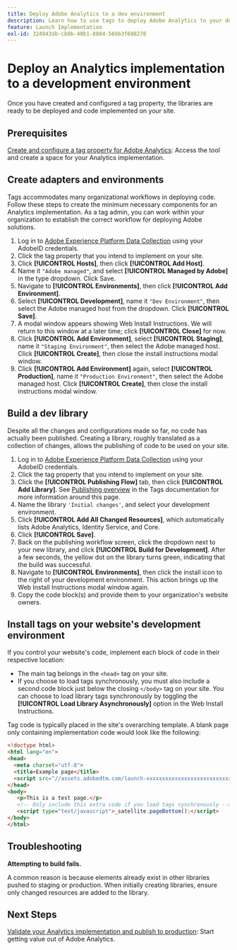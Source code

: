 ```yaml
---
title: Deploy Adobe Analytics to a dev environment
description: Learn how to use tags to deploy Adobe Analytics to your development environment.
feature: Launch Implementation
exl-id: 324943db-cb0b-40b1-8884-56bb3f608278
---
```

# Deploy an Analytics implementation to a development environment

Once you have created and configured a tag property, the libraries are ready to be deployed and code implemented on your site.

## Prerequisites

[Create and configure a tag property for Adobe Analytics](create-analytics-property.md): Access the tool and create a space for your Analytics implementation.

## Create adapters and environments

Tags accommodates many organizational workflows in deploying code. Follow these steps to create the minimum necessary components for an Analytics implementation. As a tag admin, you can work within your organization to establish the correct workflow for deploying Adobe solutions.

1. Log in to [Adobe Experience Platform Data Collection](https://experience.adobe.com/data-collection) using your AdobeID credentials.
2. Click the tag property that you intend to implement on your site.
3. Click **[!UICONTROL Hosts]**, then click **[!UICONTROL Add Host]**.
4. Name it `"Adobe managed"`, and select **[!UICONTROL Managed by Adobe]** in the type dropdown. Click Save.
5. Navigate to **[!UICONTROL Environments]**, then click **[!UICONTROL Add Environment]**.
6. Select **[!UICONTROL Development]**, name it `"Dev Environment"`, then select the Adobe managed host from the dropdown. Click **[!UICONTROL Save]**.
7. A modal window appears showing Web Install Instructions. We will return to this window at a later time; click **[!UICONTROL Close]** for now.
8. Click **[!UICONTROL Add Environment]**, select **[!UICONTROL Staging]**, name it `"Staging Environment"`, then select the Adobe managed host. Click **[!UICONTROL Create]**, then close the install instructions modal window.
9. Click **[!UICONTROL Add Environment]** again, select **[!UICONTROL Production]**, name it `"Production Environment"`, then select the Adobe managed host. Click **[!UICONTROL Create]**, then close the install instructions modal window.

## Build a dev library

Despite all the changes and configurations made so far, no code has actually been published. Creating a library, roughly translated as a collection of changes, allows the publishing of code to be used on your site.

1. Log in to [Adobe Experience Platform Data Collection](https://experience.adobe.com/data-collection) using your AdobeID credentials.
2. Click the tag property that you intend to implement on your site.
3. Click the **[!UICONTROL Publishing Flow]** tab, then click **[!UICONTROL Add Library]**. See [Publishing overview](https://experienceleague.adobe.com/docs/experience-platform/tags/publish/overview.html) in the Tags documentation for more information around this page.
4. Name the library `'Initial changes'`, and select your development environment.
5. Click **[!UICONTROL Add All Changed Resources]**, which automatically lists Adobe Analytics, Identity Service, and Core.
6. Click **[!UICONTROL Save]**.
7. Back on the publishing workflow screen, click the dropdown next to your new library, and click **[!UICONTROL Build for Development]**. After a few seconds, the yellow dot on the library turns green, indicating that the build was successful.
8. Navigate to **[!UICONTROL Environments]**, then click the install icon to the right of your development environment. This action brings up the Web Install Instructions modal window again.
9. Copy the code block(s) and provide them to your organization's website owners.

## Install tags on your website's development environment

If you control your website's code, implement each block of code in their respective location:

* The main tag belongs in the `<head>` tag on your site.
* If you choose to load tags synchronously, you must also include a second code block just below the closing `</body>` tag on your site. You can choose to load library tags synchronously by toggling the **[!UICONTROL Load Library Asynchronously]** option in the Web Install Instructions.

Tag code is typically placed in the site's overarching template. A blank page only containing implementation code would look like the following:

```html
<!doctype html>
<html lang="en">
<head>
  <meta charset="utf-8">
  <title>Example page</title>
  <script src="//assets.adobedtm.com/launch-xxxxxxxxxxxxxxxxxxxxxxxxxxxxxxxxxx-development.min.js"></script>
</head>
<body>
   <p>This is a test page.</p>
   <!-- Only include this extra code if you load tags synchronously -->
   <script type="text/javascript">_satellite.pageBottom();</script>
</body>
</html>
```

## Troubleshooting

**Attempting to build fails.**

A common reason is because elements already exist in other libraries pushed to staging or production. When initially creating libraries, ensure only changed resources are added to the library.

## Next Steps

[Validate your Analytics implementation and publish to production](validate-publish-prod.md): Start getting value out of Adobe Analytics.
